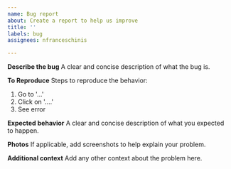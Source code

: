 ```yaml
---
name: Bug report
about: Create a report to help us improve
title: ''
labels: bug
assignees: nfranceschinis

---
```


**Describe the bug**
A clear and concise description of what the bug is.

**To Reproduce**
Steps to reproduce the behavior:
1. Go to '...'
2. Click on '....'
3. See error

**Expected behavior**
A clear and concise description of what you expected to happen.

**Photos**
If applicable, add screenshots to help explain your problem.

**Additional context**
Add any other context about the problem here.
